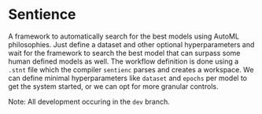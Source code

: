 # Sentience
A framework to automatically search for the best models using AutoML philosophies. Just define a dataset and other optional hyperparameters and wait for the framework to search the best model that can surpass some human defined models as well. The workflow definition is done using a `.stnt` file which the compiler `sentienc` parses and creates a workspace. We can define minimal hyperparameters like `dataset` and `epochs` per model to get the system started, or we can opt for more granular controls. 


Note: All development occuring in the `dev` branch. 